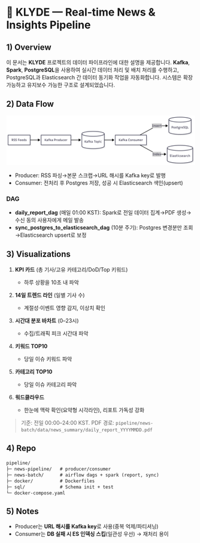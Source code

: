 # 📰 KLYDE — Real‑time News & Insights Pipeline

## 1) Overview
이 문서는 **KLYDE** 프로젝트의 데이터 파이프라인에 대한 설명을 제공합니다. **Kafka**, **Spark**, **PostgreSQL**을 사용하여 실시간 데이터 처리 및 배치 처리를 수행하고, PostgreSQL과 Elasticsearch 간 데이터 동기화 작업을 자동화합니다. 시스템은 확장 가능하고 유지보수 가능한 구조로 설계되었습니다.

## 2) Data Flow

![Data Flow Diagram](../public/assets/pipeline-architecture.png)
- Producer: RSS 파싱→본문 스크랩→URL 해시를 Kafka key로 발행
- Consumer: 전처리 후 Postgres 저장, 성공 시 Elasticsearch 색인(upsert)

### DAG
- **daily_report_dag** (매일 01:00 KST): Spark로 전일 데이터 집계→PDF 생성→수신 동의 사용자에게 메일 발송
- **sync_postgres_to_elasticsearch_dag** (10분 주기): Postgres 변경분만 조회→Elasticsearch upsert로 보정

## 3) Visualizations

1. **KPI 카드** (총 기사/고유 카테고리/DoD/Top 키워드)
   * 하루 상황을 10초 내 파악

2. **14일 트렌드 라인** (일별 기사 수)
   * 계절성·이벤트 영향 감지, 이상치 확인

3. **시간대 분포 바차트** (0–23시)
   * 수집/트래픽 피크 시간대 파악

4. **키워드 TOP10**
   * 당일 이슈 키워드 파악

5. **카테고리 TOP10**
   * 당일 이슈 카테고리 파악

6. **워드클라우드**
   * 한눈에 맥락 확인(요약형 시각라인), 리포트 가독성 강화

> 기준: 전일 00:00–24:00 KST. 
> PDF 경로: `pipeline/news-batch/data/news_summary/daily_report_YYYYMMDD.pdf`

## 4) Repo

```
pipeline/
├─ news-pipeline/   # producer/consumer
├─ news-batch/      # airflow dags + spark (report, sync)
├─ docker/          # Dockerfiles
├─ sql/             # Schema init + test
└─ docker-compose.yaml
```

## 5) Notes

* Producer는 **URL 해시를 Kafka key**로 사용(중복 억제/파티셔닝)
* Consumer는 **DB 실패 시 ES 인덱싱 스킵**(일관성 우선) → 재처리 용이


